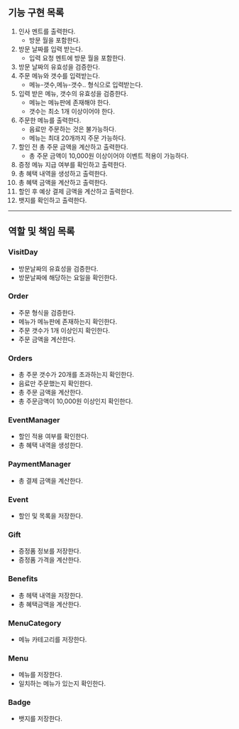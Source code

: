 ## 기능 구현 목록

1. 인사 멘트를 출력한다.
    - 방문 월을 포함한다.
2. 방문 날짜를 입력 받는다.
    - 입력 요청 멘트에 방문 월을 포함한다.
3. 방문 날짜의 유효성을 검증한다.
4. 주문 메뉴와 갯수를 입력받는다.
    - 메뉴-갯수,메뉴-갯수.. 형식으로 입력받는다.
5. 입력 받은 메뉴, 갯수의 유효성을 검증한다.
    - 메뉴는 메뉴판에 존재해야 한다.
    - 갯수는 최소 1개 이상이어야 한다.
6. 주문한 메뉴를 출력한다.
    - 음료만 주문하는 것은 불가능하다.
    - 메뉴는 최대 20개까지 주문 가능하다.
7. 할인 전 총 주문 금액을 계산하고 출력한다.
    - 총 주문 금액이 10,000원 이상이어야 이벤트 적용이 가능하다.
8. 증정 메뉴 지급 여부를 확인하고 출력한다.
9. 총 혜택 내역을 생성하고 출력한다.
10. 총 혜택 금액을 계산하고 출력한다.
11. 할인 후 예상 결제 금액을 계산하고 출력한다.
12. 뱃지를 확인하고 출력한다.

***

## 역할 및 책임 목록

### VisitDay

- 방문날짜의 유효성을 검증한다.
- 방문날짜에 해당하는 요일을 확인한다.

### Order

- 주문 형식을 검증한다.
- 메뉴가 메뉴판에 존재하는지 확인한다.
- 주문 갯수가 1개 이상인지 확인한다.
- 주문 금액을 계산한다.

### Orders

- 총 주문 갯수가 20개를 초과하는지 확인한다.
- 음료만 주문했는지 확인한다.
- 총 주문 금액을 계산한다.
- 총 주문금액이 10,000원 이상인지 확인한다.

### EventManager

- 할인 적용 여부를 확인한다.
- 총 혜택 내역을 생성한다.

### PaymentManager

- 총 결제 금액을 계산한다.

### Event

- 할인 및 목록을 저장한다.

### Gift

- 증정품 정보를 저장한다.
- 증정품 가격을 계산한다.

### Benefits

- 총 헤택 내역을 저장한다.
- 총 혜택금액을 계산한다.

### MenuCategory

- 메뉴 카테고리를 저장한다.

### Menu

- 메뉴를 저장한다.
- 일치하는 메뉴가 있는지 확인한다.

### Badge

- 뱃지를 저장한다.


